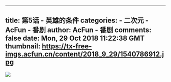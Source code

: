 
---
title: 第5话 - 英雄的条件
categories: 
    - 二次元
    - AcFun - 番剧
author: AcFun - 番剧
comments: false
date: Mon, 29 Oct 2018 11:22:38 GMT
thumbnail: https://tx-free-imgs.acfun.cn/content/2018_9_29/1540786912.jpg
---

<div>   
<img src="https://tx-free-imgs.acfun.cn/content/2018_9_29/1540786912.jpg" referrerpolicy="no-referrer">  
</div>
            